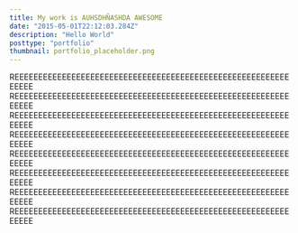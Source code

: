 ```yaml
---
title: My work is AUHSDHÑASHDA AWESOME
date: "2015-05-01T22:12:03.284Z"
description: "Hello World"
posttype: "portfolio"
thumbnail: portfolio_placeholder.png
---
```


REEEEEEEEEEEEEEEEEEEEEEEEEEEEEEEEEEEEEEEEEEEEEEEEEEEEEEEEEEEEEEE
REEEEEEEEEEEEEEEEEEEEEEEEEEEEEEEEEEEEEEEEEEEEEEEEEEEEEEEEEEEEEEE
REEEEEEEEEEEEEEEEEEEEEEEEEEEEEEEEEEEEEEEEEEEEEEEEEEEEEEEEEEEEEEE
REEEEEEEEEEEEEEEEEEEEEEEEEEEEEEEEEEEEEEEEEEEEEEEEEEEEEEEEEEEEEEE
REEEEEEEEEEEEEEEEEEEEEEEEEEEEEEEEEEEEEEEEEEEEEEEEEEEEEEEEEEEEEEE
REEEEEEEEEEEEEEEEEEEEEEEEEEEEEEEEEEEEEEEEEEEEEEEEEEEEEEEEEEEEEEE
REEEEEEEEEEEEEEEEEEEEEEEEEEEEEEEEEEEEEEEEEEEEEEEEEEEEEEEEEEEEEEE
REEEEEEEEEEEEEEEEEEEEEEEEEEEEEEEEEEEEEEEEEEEEEEEEEEEEEEEEEEEEEEE